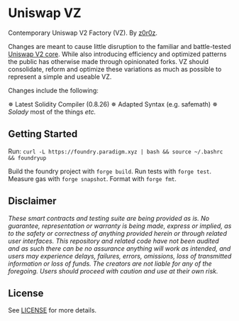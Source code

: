 # Uniswap VZ

Contemporary Uniswap V2 Factory (VZ). By [z0r0z](https://x.com/z0r0zzz).

Changes are meant to cause little disruption to the familiar and battle-tested [Uniswap V2 core](https://github.com/Uniswap/v2-core). While also introducing efficiency and optimized patterns the public has otherwise made through opinionated forks. VZ should consolidate, reform and optimize these variations as much as possible to represent a simple and useable VZ.

Changes include the following:

✵ Latest Solidity Compiler (0.8.26)
✵ Adapted Syntax (e.g. safemath)
✵ *Solady* most of the things *etc.*

## Getting Started

Run: `curl -L https://foundry.paradigm.xyz | bash && source ~/.bashrc && foundryup`

Build the foundry project with `forge build`. Run tests with `forge test`. Measure gas with `forge snapshot`. Format with `forge fmt`.

## Disclaimer

*These smart contracts and testing suite are being provided as is. No guarantee, representation or warranty is being made, express or implied, as to the safety or correctness of anything provided herein or through related user interfaces. This repository and related code have not been audited and as such there can be no assurance anything will work as intended, and users may experience delays, failures, errors, omissions, loss of transmitted information or loss of funds. The creators are not liable for any of the foregoing. Users should proceed with caution and use at their own risk.*

## License

See [LICENSE](./LICENSE) for more details.
